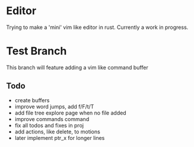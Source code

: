 # Editor
Trying to make a 'mini' vim like editor in rust. Currently a work in progress.

# Test Branch
This branch will feature adding a vim like command buffer

## Todo
* create buffers
* improve word jumps, add f/F/t/T
* add file tree explore page when no file added
* improve commands command
* fix all todos and fixes in proj
* add actions, like delete, to motions
* later implement ptr_x for longer lines
